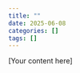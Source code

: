 ```yaml
---
title: ""
date: 2025-06-08
categories: []
tags: []
---
```


<!-- ![Alt text](/assets/img/YYYY-MM-DD-filename.jpg) -->

[Your content here] 